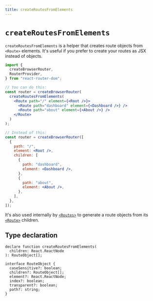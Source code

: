 ```yaml
---
title: createRoutesFromElements
---
```


# `createRoutesFromElements`

`createRoutesFromElements` is a helper that creates route objects from `<Route>` elements. It's useful if you prefer to create your routes as JSX instead of objects.

```jsx
import {
  createBrowserRouter,
  RouterProvider,
} from "react-router-dom";

// You can do this:
const router = createBrowserRouter(
  createRoutesFromElements(
    <Route path="/" element={<Root />}>
      <Route path="dashboard" element={<Dashboard />} />
      <Route path="about" element={<About />} />
    </Route>
  )
);

// Instead of this:
const router = createBrowserRouter([
  {
    path: "/",
    element: <Root />,
    children: [
      {
        path: "dashboard",
        element: <Dashboard />,
      },
      {
        path: "about",
        element: <About />,
      },
    ],
  },
]);
```

It's also used internally by [`<Routes>`][routes] to generate a route objects from its [`<Route>`][route] children.

## Type declaration

```tsx
declare function createRoutesFromElements(
  children: React.ReactNode
): RouteObject[];

interface RouteObject {
  caseSensitive?: boolean;
  children?: RouteObject[];
  element?: React.ReactNode;
  index?: boolean;
  transparent?: boolean;
  path?: string;
}
```

[routes]: ../components/routes
[route]: ../components/route

